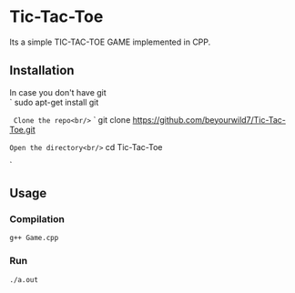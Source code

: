 # Tic-Tac-Toe
Its a simple TIC-TAC-TOE GAME implemented in CPP.

## Installation
In case you don't have git<br/>
`
sudo apt-get install git

`
Clone the repo<br/>`
`
git clone https://github.com/beyourwild7/Tic-Tac-Toe.git

`
Open the directory<br/>
`
cd Tic-Tac-Toe

`
## Usage
### Compilation
`
g++ Game.cpp
`
### Run
`
./a.out
`

